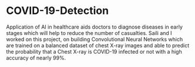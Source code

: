 # COVID-19-Detection
Application of AI in healthcare aids doctors to diagnose diseases in early stages which will help to reduce the number of casualties.
Saili and I worked on this project, on building Convolutional Neural Networks which are trained on a balanced dataset of chest X-ray images and able 
to predict the probability that a Chest X-ray is COVID-19  infected or not with a high accuracy of nearly 99%.

